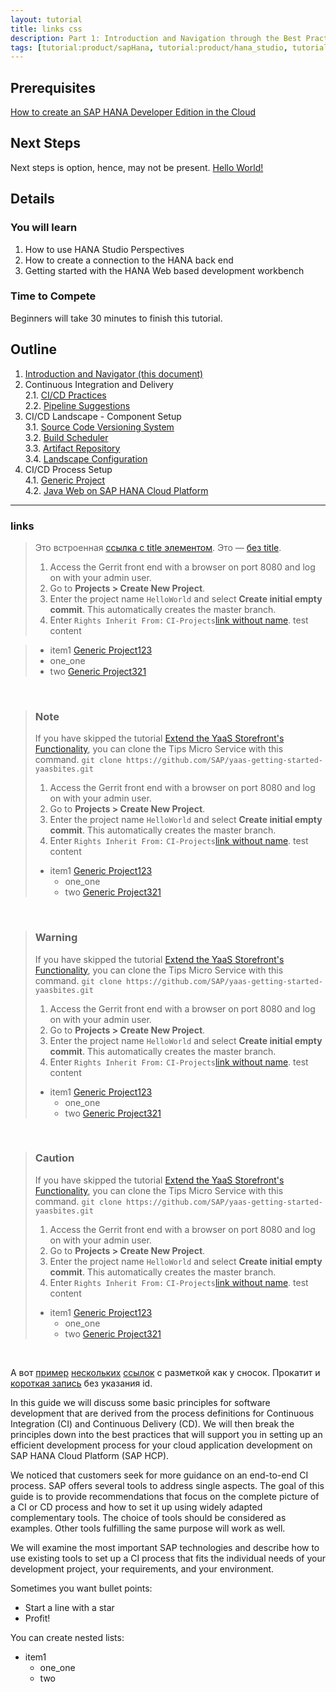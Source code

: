 ```yaml
---
layout: tutorial
title: links css
description: Part 1: Introduction and Navigation through the Best Practices Guide
tags: [tutorial:product/sapHana, tutorial:product/hana_studio, tutorial:technology/sql, tutorial:technology/amazon_aws, tutorial:product/hcp, tutorial:interest/gettingstarted, tutorial:product/hcp_web_workbench]
---
```

## Prerequisites  
[How to create an SAP HANA Developer Edition in the Cloud](http://go-qa.sap.com/developer/tutorials/setup-hana-for-cloud.html)

## Next Steps
Next steps is option, hence, may not be present.
[Hello World!](http://go-qa.sap.com/developer/tutorials/hana-web-development-workbench.html)

## Details

### You will learn  

1. How to use HANA Studio Perspectives
2. How to create a connection to the HANA back end
3. Getting started with the HANA Web based development workbench

### Time to Compete

Beginners will take 30 minutes to finish this tutorial.

## Outline

1. [Introduction and Navigator (this document)](http://go.sap.com/developer/tutorials/ci-best-practices-intro.html)  
2. Continuous Integration and Delivery  
2.1. [CI/CD Practices](http://go.sap.com/developer/tutorials/ci-best-practices-ci-cd.html)  
2.2. [Pipeline Suggestions](http://go.sap.com/developer/tutorials/ci-best-practices-pipelines.html)  
3. CI/CD Landscape - Component Setup  
3.1. [Source Code Versioning System](http://go.sap.com/developer/tutorials/ci-best-practices-scm.html)  
3.2. [Build Scheduler](http://go.sap.com/developer/tutorials/ci-best-practices-build.html)  
3.3. [Artifact Repository](http://go.sap.com/developer/tutorials/ci-best-practices-artifacts.html)  
3.4. [Landscape Configuration](http://go.sap.com/developer/tutorials/ci-best-practices-landscape.html)  
4. CI/CD Process Setup  
4.1. [Generic Project](http://go.sap.com/developer/tutorials/ci-best-practices-generic.html)  
4.2. [Java Web on SAP HANA Cloud Platform](http://go.sap.com/developer/tutorials/ci-best-practices-java-hcp.html)  

---


### links

> Это встроенная [ссылка с title элементом](http://example.com/link "Я ссылка"). Это — [без title](http://example.com/link).
> 1. Access the Gerrit front end with a browser on port 8080 and log on with your admin user.
> 2. Go to **Projects > Create New Project**. 
> 3. Enter the project name `HelloWorld` and select **Create initial empty commit**. This automatically creates the master branch.
> 4. Enter `Rights Inherit From:` `CI-Projects`[link without name](https://gerrit-review.googlesource.com/Documentation/cmd-create-project.html).
> test content

> - item1 [Generic Project123](http://go.sap.com/developer/tutorials/ci-best-practices-generic.html)
> - one_one
> - two [Generic Project321](http://go.sap.com/developer/tutorials/ci-best-practices-generic.html)
    
&nbsp;


>### Note
>If you have skipped the tutorial [Extend the YaaS Storefront's Functionality](http://go.sap.com/developer/tutorials/yaas-extend-storefront-functionality-webservice.html), you can clone the Tips Micro Service with this command. `git clone https://github.com/SAP/yaas-getting-started-yaasbites.git`
> 1. Access the Gerrit front end with a browser on port 8080 and log on with your admin user.
> 2. Go to **Projects > Create New Project**. 
> 3. Enter the project name `HelloWorld` and select **Create initial empty commit**. This automatically creates the master branch.
> 4. Enter `Rights Inherit From:` `CI-Projects`[link without name](https://gerrit-review.googlesource.com/Documentation/cmd-create-project.html).
> test content
> * item1 [Generic Project123](http://go.sap.com/developer/tutorials/ci-best-practices-generic.html)
>     * one_one
>     * two [Generic Project321](http://go.sap.com/developer/tutorials/ci-best-practices-generic.html)
    
&nbsp;


>### Warning
>If you have skipped the tutorial [Extend the YaaS Storefront's Functionality](http://go.sap.com/developer/tutorials/yaas-extend-storefront-functionality-webservice.html), you can clone the Tips Micro Service with this command. `git clone https://github.com/SAP/yaas-getting-started-yaasbites.git`
> 1. Access the Gerrit front end with a browser on port 8080 and log on with your admin user.
> 2. Go to **Projects > Create New Project**. 
> 3. Enter the project name `HelloWorld` and select **Create initial empty commit**. This automatically creates the master branch.
> 4. Enter `Rights Inherit From:` `CI-Projects`[link without name](https://gerrit-review.googlesource.com/Documentation/cmd-create-project.html).
> test content
> * item1 [Generic Project123](http://go.sap.com/developer/tutorials/ci-best-practices-generic.html)
>     * one_one
>     * two [Generic Project321](http://go.sap.com/developer/tutorials/ci-best-practices-generic.html)
    
&nbsp;

>### Caution
>If you have skipped the tutorial [Extend the YaaS Storefront's Functionality](http://go.sap.com/developer/tutorials/yaas-extend-storefront-functionality-webservice.html), you can clone the Tips Micro Service with this command. `git clone https://github.com/SAP/yaas-getting-started-yaasbites.git`
> 1. Access the Gerrit front end with a browser on port 8080 and log on with your admin user.
> 2. Go to **Projects > Create New Project**. 
> 3. Enter the project name `HelloWorld` and select **Create initial empty commit**. This automatically creates the master branch.
> 4. Enter `Rights Inherit From:` `CI-Projects`[link without name](https://gerrit-review.googlesource.com/Documentation/cmd-create-project.html).
> test content
> * item1 [Generic Project123](http://go.sap.com/developer/tutorials/ci-best-practices-generic.html)
>     * one_one
>     * two [Generic Project321](http://go.sap.com/developer/tutorials/ci-best-practices-generic.html)
    
&nbsp;

А вот [пример][1] [нескольких][2] [ссылок][id] с разметкой как у сносок. Прокатит и [короткая запись][] без указания id.

[1]: http://example.com/ "Optional Title Here"
[2]: http://example.com/some
[id]: http://example.com/links (Optional Title Here)
[короткая запись]: http://example.com/short


In this guide we will discuss some basic principles for software development that are derived from the process definitions for Continuous Integration (CI) and Continuous Delivery (CD). We will then break the principles down into the best practices that will support you in setting up an efficient development process for your cloud application development on SAP HANA Cloud Platform (SAP HCP).

We noticed that customers seek for more guidance on an end-to-end CI process. SAP offers several tools to address single aspects.
The goal of this guide is to provide recommendations that focus on the complete picture of a CI or CD process and how to set it
up using widely adapted complementary tools. The choice of tools should be considered as examples. Other tools fulfilling the same purpose will work as well.

We will examine the most important SAP technologies and describe how to use existing tools to set up a CI process that fits the individual needs of your development project, your requirements, and your environment.

Sometimes you want bullet points:

* Start a line with a star
* Profit!

You can create nested lists: 

* item1
    * one_one
    * two
